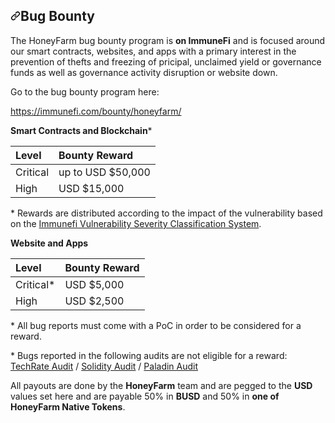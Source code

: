 <article class="markdown-body entry-content container-lg" itemprop="text"><h1><a id="user-content-bug-bounty" class="anchor" aria-hidden="true" href="#bug-bounty"><svg class="octicon octicon-link" viewBox="0 0 16 16" version="1.1" width="16" height="16" aria-hidden="true"><path fill-rule="evenodd" d="M7.775 3.275a.75.75 0 001.06 1.06l1.25-1.25a2 2 0 112.83 2.83l-2.5 2.5a2 2 0 01-2.83 0 .75.75 0 00-1.06 1.06 3.5 3.5 0 004.95 0l2.5-2.5a3.5 3.5 0 00-4.95-4.95l-1.25 1.25zm-4.69 9.64a2 2 0 010-2.83l2.5-2.5a2 2 0 012.83 0 .75.75 0 001.06-1.06 3.5 3.5 0 00-4.95 0l-2.5 2.5a3.5 3.5 0 004.95 4.95l1.25-1.25a.75.75 0 00-1.06-1.06l-1.25 1.25a2 2 0 01-2.83 0z"></path></svg></a>Bug Bounty</h1>
<p>The HoneyFarm bug bounty program is <strong>on ImmuneFi</strong> and  is focused around our smart contracts, websites, and apps with a primary interest in the prevention of thefts and freezing of pricipal, unclaimed yield or governance funds as well as governance activity disruption or website down.</p>
<p><p>Go to the bug bounty program here:<p>
<p><a href="https://immunefi.com/bounty/honeyfarm/" rel="nofollow">https://immunefi.com/bounty/honeyfarm/</a></p>
<p><strong>Smart Contracts and Blockchain</strong>*</p>
<table>
<thead>
<tr>
<th align="left">Level</th>
<th align="left">Bounty Reward</th>
</tr>
</thead>
<tbody>
<tr>
<td align="left">Critical</td>
<td align="left">up to USD $50,000</td>
</tr>
<tr>
<td align="left">High</td>
<td align="left">USD $15,000</td>
</tr>
</tbody>
</table>
<p>* Rewards are distributed according to the impact of the vulnerability based on the <a href="https://immunefi.com/severity-updated" rel="nofollow">Immunefi Vulnerability Severity Classification System</a>.</p>
<p><strong>Website and Apps</strong></p>
<table>
<thead>
<tr>
<th align="left">Level</th>
<th align="left">Bounty Reward</th>
</tr>
</thead>
<tbody>
<tr>
<td align="left">Critical*</td>
<td align="left">USD $5,000</td>
</tr>
<tr>
<td align="left">High</td>
<td align="left">USD $2,500</td>
</tr>
</tbody>
</table>
<p>* All bug reports must come with a PoC in order to be considered for a reward.</p>
<p>* Bugs reported in the following audits are not eligible for a reward: <a href="https://github.com/TechRate/Smart-Contract-Audits/blob/main/HoneyFarm.pdf" rel="nofollow">TechRate Audit</a> / <a href="https://solidity.finance/audits/HoneyFarm/" rel="nofollow">Solidity Audit</a> / <a href="https://paladinsec.co/projects/honeyfarm-layer-3/" rel="nofollow">Paladin Audit</a>
 </p>
<p>All payouts are done by the <strong>HoneyFarm</strong> team and are pegged to the <strong>USD</strong> values set here and are payable 50% in <strong>BUSD</strong> and 50% in <strong>one of HoneyFarm Native Tokens</strong>.</p>
</article>
